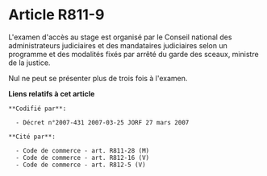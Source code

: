 # Article R811-9

L'examen d'accès au stage est organisé par le Conseil national des administrateurs judiciaires et des mandataires judiciaires
selon un programme et des modalités fixés par arrêté du garde des sceaux, ministre de la justice.

Nul ne peut se présenter plus de trois fois à l'examen.

**Liens relatifs à cet article**

	**Codifié par**:

	  - Décret n°2007-431 2007-03-25 JORF 27 mars 2007

	**Cité par**:

	  - Code de commerce - art. R811-28 (M)
	  - Code de commerce - art. R812-16 (V)
	  - Code de commerce - art. R812-5 (V)
